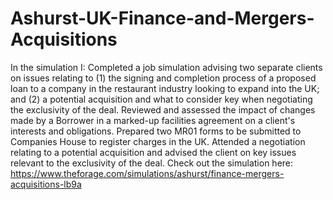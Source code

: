# Ashurst-UK-Finance-and-Mergers-Acquisitions
In the simulation I:
Completed a job simulation advising two separate clients on issues relating to (1) the signing and completion process of a proposed loan to a company in the restaurant industry looking to expand into the UK; and (2) a potential acquisition and what to consider key when negotiating the exclusivity of the deal.
Reviewed and assessed the impact of changes made by a Borrower in a marked-up facilities agreement on a client's interests and obligations.
Prepared two MR01 forms to be submitted to Companies House to register charges in the UK.
Attended a negotiation relating to a potential acquisition and advised the client on key issues relevant to the exclusivity of the deal.
Check out the simulation here: https://www.theforage.com/simulations/ashurst/finance-mergers-acquisitions-lb9a
